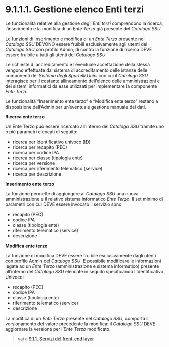 # 9.1.1.1. Gestione elenco Enti terzi

Le funzionalità relative alla gestione degli *Enti terzi* comprendono la ricerca, l'inserimento e la modifica di un *Ente Terzo* già presente del *Catalogo SSU*. 

Le funzioni di inserimento e modifica di un *Ente Terzo* presente nel *Catalogo SSU* DEVONO essere fruibili esclusivamente agli utenti del *Catalogo SSU* con profilo Admin, di contro la funzione di ricerca DEVE essere fruibile a tutti gli utenti del *Catalogo SSU*. 

Le richieste di accreditamento e l’eventuale accettazione della stessa vengono effettuate dal sistema di accreditamento delle istanze delle componenti del *Sistema degli Sportelli Unici* con cui il *Catalogo SSU* interagisce per il costante allineamento dell’elenco delle amministrazioni e dei sistemi informatici da esse utilizzati per implementare la componente *Ente Terzi*.  

Le funzionalità “Inserimento ente terzo” e “Modifica ente terzo” restano a disposizione dell’Admin per un’eventuale gestione manuale dei dati.

**Ricerca ente terzo**

Un Ente Terzo può essere ricercato all’interno del *Catalogo SSU* tramite uno o più parametri elencati di seguito:
-   ricerca per identificativo univoco (ID)
-   ricerca per recapito (PEC)
-   ricerca per codice IPA
-   ricerca per classe (tipologia ente)
-   ricerca per versione
-   ricerca per riferimento telematico (service)
-   ricerca per descrizione

**Inserimento ente terzo**

La funzione permette di aggiungere al *Catalogo SSU* una nuova amministrazione e il relativo sistema informatico *Ente Terzo*.  Il set minimo di parametri con cui DEVE essere invocato il servizio sono:

- recapito (PEC)
- codice IPA
- classe (tipologia ente)
- riferimento telematico (service)
- descrizione

**Modifica ente terzo**

La funzione di modifica DEVE essere fruibile esclusivamente dagli utenti con profilo Admin del *Catalogo SSU*.  È possibile modificare le informazioni legate ad un *Ente Terzo* (amministrazione e sistema informatico) presente all’interno del *Catalogo SSU* elencate in seguito specificando l’Identificativo Univoco:
-   recapito (PEC)
-   codice IPA
-   classe (tipologia ente)
-   riferimento telematico (service)
-   descrizione

La modifica di un *Ente Terzo* presente nel *Catalogo SSU*, comporta il versionamento del valore precedente la modifica: il *Catalogo SSU* DEVE aggiornare la versione per l’*Ente Terzo* modificato.

> vai a [ 9.1.1. Servizi del front-end layer](09_01_01.md)